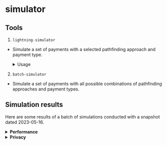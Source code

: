 # simulator

## Tools

1. `lightning-simulator`

- Simulate a set of payments with a selected pathfinding approach and payment type.

  <details>
    <summary>Usage</summary>

    ```
    lightning-simulator [OPTIONS] --amount <AMOUNT> --centrality <SCORE_FILE> --path-metric <EDGE_WEIGHT> <GRAPH_FILE>

    Arguments:
      <GRAPH_FILE>  Path to JSON ile describing topology

    Options:
      -a, --amount <AMOUNT>                 The payment anount to be simulated in sat
      -r, --run <RUN>                       Set the seed for the simulation [default: 19]
      -n, --pairs <NUM_PAIRS>               Number of src/dest pairs to use in the simulation [default: 1000]
      -m, --adversaries <NUM_ADV>...        Percentage of adversarial nodes
      -s, --split                           Split the payment and route independently. Default is not to split and send as a single payment
      -p, --path-metric <EDGE_WEIGHT>       Route finding heuristic to use [possible values: minfee, maxprob]
      -l, --log <LOG_LEVEL>                 [default: info]
      -o, --out <OUTPUT_DIR>                Path to directory in which the results will be stored
      -b, --betweenness <BETWEENNESS_FILE>  Path to file containing betweenness scores
      -d, --degree <DEGREE_FILE>            Path to file containing betweenness scores
          --random                          Select adversaries using random sampling
          --min <MIN_SHARD>                 Min shard when using MPP
      -g, --graph-source <GRAPH_TYPE>       [possible values: lnd, lnr]
          --verbose
      -h, --help                            Print help information
      -V, --version                         Print version information
  ```

  </details>

2. `batch-simulator`

- Simulate a set of payments with all possible combinations of pathfinding
  approaches and payment types.

## Simulation results

Here are some results of a batch of simulations conducted with a snapshot dated
2023-05-16.

<details>
  <summary><b>Performance</b></summary>

  <p float="middle">
      <img src="plots/success_rate.pdf" width="45%" />
      <img src="plots/transaction_fees.pdf" width="45%" />
  </p>
  <p float="middle">
      <img src="plots/path_length.pdf" width="45%" />
      <img src="plots/htlc_attempts.pdf" width="45%" />
  </p>

</details>

<details>
  <summary><b>Privacy</b></summary>

  <p float="middle">
    <img src="plots/observation_rate.pdf" width="45%" />
    <img src="plots/predecessor_guesses.pdf" width="45%" />
  </p>
  <p float="middle">
    <img src="plots/path_diversity.pdf" width="45%" />
  </p>

</details>
